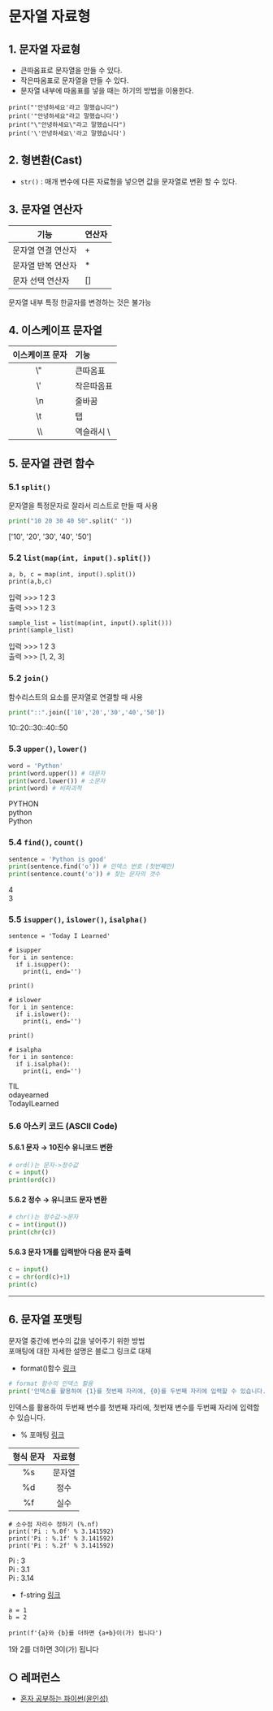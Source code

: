 문자열 자료형
===

## 1. 문자열 자료형
- 큰따옴표로 문자열을 만들 수 있다.
- 작은따옴표로 문자열을 만들 수 있다.
- 문자열 내부에 따옴표를 넣을 때는 하기의 방법을 이용한다.

```
print("'안녕하세요'라고 말했습니다")
print('"안녕하세요"라고 말했습니다')
print("\"안녕하세요\"라고 말했습니다")
print('\'안녕하세요\'라고 말했습니다')
```

## 2. 형변환(Cast)
- `str()` : 매개 변수에 다른 자료형을 넣으면 값을 문자열로 변환 할 수 있다.

## 3. 문자열 연산자

| 기능 | 연산자 |
| --- | --- |
| 문자열 연결 연산자 | + |
| 문자열 반복 연산자 | \* |
| 문자 선택 연산자 | \[\] |

문자열 내부 특정 한글자를 변경하는 것은 불가능

## 4. 이스케이프 문자열

| 이스케이프 문자 | 기능 |
| :--: | :-- |
| \\" | 큰따옴표 |
| \\' | 작은따옴표 |
| \\n | 줄바꿈 |
| \\t | 탭 |
| \\\\ | 역슬래시 \\ |



## 5. 문자열 관련 함수
### 5.1 `split()`
문자열을 특정문자로 잘라서 리스트로 만들 때 사용

```python
print("10 20 30 40 50".split(" "))
```
['10', '20', '30', '40', '50']

### 5.2 `list(map(int, input().split())`
```
a, b, c = map(int, input().split())
print(a,b,c)
```
입력 >>> 1 2 3   
출력 >>> 1 2 3

```
sample_list = list(map(int, input().split()))
print(sample_list)
```
입력 >>> 1 2 3   
출력 >>> [1, 2, 3]


### 5.2 `join()` 
함수리스트의 요소를 문자열로 연결할 때 사용
```python
print("::".join(['10','20','30','40','50'])
```
10::20::30::40::50

### 5.3 `upper()`, `lower()`
```python
word = 'Python'
print(word.upper()) # 대문자
print(word.lower()) # 소문자
print(word) # 비파괴적
```
PYTHON   
python   
Python   


### 5.4 `find()`, `count()`
```python
sentence = 'Python is good'
print(sentence.find('o')) # 인덱스 번호 (첫번째만)
print(sentence.count('o')) # 찾는 문자의 갯수
```
4   
3   

### 5.5 `isupper()`, `islower()`, `isalpha()`
```
sentence = 'Today I Learned'

# isupper
for i in sentence:
  if i.isupper():
    print(i, end='')

print()

# islower
for i in sentence:
  if i.islower():
    print(i, end='') 
    
print()

# isalpha
for i in sentence:
  if i.isalpha():
    print(i, end='') 
```
TIL   
odayearned   
TodayILearned

### 5.6 아스키 코드 (ASCII Code)
#### 5.6.1 문자 → 10진수 유니코드 변환
```python
# ord()는 문자->정수값  
c = input()
print(ord(c))
```
#### 5.6.2 정수 → 유니코드 문자 변환
```python
# chr()는 정수값->문자   
c = int(input())
print(chr(c))
```

#### 5.6.3 문자 1개를 입력받아 다음 문자 출력
```python
c = input()
c = chr(ord(c)+1)
print(c)
```

___

## 6. 문자열 포맷팅
문자열 중간에 변수의 값을 넣어주기 위한 방법   
포매팅에 대한 자세한 설명은 블로그 링크로 대체

- format()함수 [링크](https://blockdmask.tistory.com/424)
```python
# format 함수의 인덱스 활용
print('인덱스를 활용하여 {1}를 첫번째 자리에, {0}를 두번째 자리에 입력할 수 있습니다.'.format('첫번재 변수', '두번째 변수'))
```
인덱스를 활용하여 두번째 변수를 첫번째 자리에, 첫번재 변수를 두번째 자리에 입력할 수 있습니다.

- % 포매팅 [링크](https://blockdmask.tistory.com/428)   

| 형식 문자 | 자료형 |
| :--: | :--: |
| %s | 문자열 |
| %d | 정수 |
| %f | 실수 |

```
# 소수점 자리수 정하기 (%.nf)
print('Pi : %.0f' % 3.141592)
print('Pi : %.1f' % 3.141592)
print('Pi : %.2f' % 3.141592)
```
Pi : 3   
Pi : 3.1   
Pi : 3.14

- f-string [링크](https://blockdmask.tistory.com/429)
```
a = 1
b = 2

print(f'{a}와 {b}를 더하면 {a+b}이(가) 됩니다')
```
1와 2를 더하면 3이(가) 됩니다


## ○ 레퍼런스
* [혼자 공부하는 파이썬(윤인성)](https://www.hanbit.co.kr/store/books/look.php?p_code=B2587075793)
